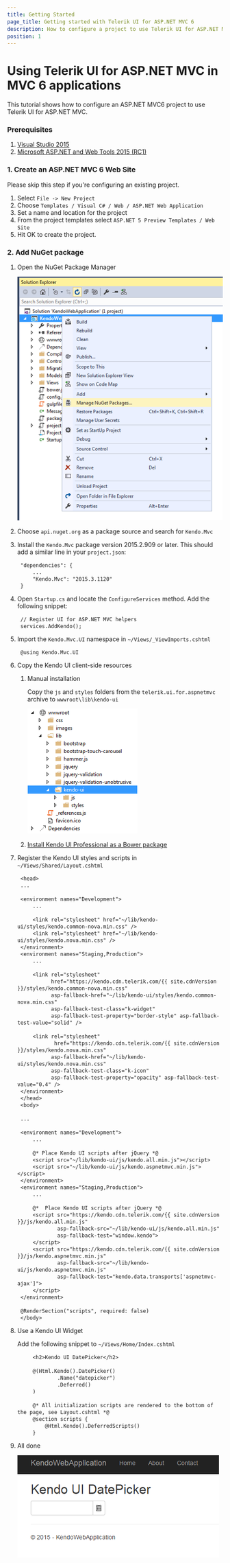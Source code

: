 ```yaml
---
title: Getting Started
page_title: Getting started with Telerik UI for ASP.NET MVC 6
description: How to configure a project to use Telerik UI for ASP.NET MVC 6.
position: 1
---
```


# Using Telerik UI for ASP.NET MVC in MVC 6 applications

This tutorial shows how to configure an ASP.NET MVC6 project to use Telerik UI for ASP.NET MVC.

### Prerequisites
1. [Visual Studio 2015](https://www.visualstudio.com/en-us/downloads/download-visual-studio-vs.aspx)
1. [Microsoft ASP.NET and Web Tools 2015 (RC1)](https://www.microsoft.com/en-us/download/details.aspx?id=49959)

### 1. Create an ASP.NET MVC 6 Web Site
Please skip this step if you're configuring an existing project.

1. Select `File -> New Project`
1. Choose `Templates / Visual C# / Web / ASP.NET Web Application`
1. Set a name and location for the project
1. From the project templates select `ASP.NET 5 Preview Templates / Web Site`
1. Hit OK to create the project.

### 2. Add NuGet package

1. Open the NuGet Package Manager

    ![NuGet package manager](images/manage-nuget-packages.png)
1. Choose `api.nuget.org` as a package source and search for `Kendo.Mvc`
1. Install the `Kendo.Mvc` package version 2015.2.909 or later.
This should add a similar line in your `project.json`:

        "dependencies": {
            ...
            "Kendo.Mvc": "2015.3.1120"
        }

1. Open `Startup.cs` and locate the `ConfigureServices` method. Add the following snippet:

        // Register UI for ASP.NET MVC helpers
        services.AddKendo();

1. Import the `Kendo.Mvc.UI` namespace in `~/Views/_ViewImports.cshtml`

        @using Kendo.Mvc.UI

1. Copy the Kendo UI client-side resources
    1. Manual installation

        Copy the `js` and `styles` folders from the `telerik.ui.for.aspnetmvc` archive to `wwwroot\lib\kendo-ui`

        ![Kendo UI resources](images/kendo-ui-wwwroot.png)

    1. [Install Kendo UI Professional as a Bower package](/intro/installation/bower-install#restoring-packages-in-visual-studio-2015)

1. Register the Kendo UI styles and scripts in `~/Views/Shared/Layout.cshtml`

        <head>
        ...

        <environment names="Development">
            ...

            <link rel="stylesheet" href="~/lib/kendo-ui/styles/kendo.common-nova.min.css" />
            <link rel="stylesheet" href="~/lib/kendo-ui/styles/kendo.nova.min.css" />
        </environment>
        <environment names="Staging,Production">
            ...

            <link rel="stylesheet"
                  href="https://kendo.cdn.telerik.com/{{ site.cdnVersion }}/styles/kendo.common-nova.min.css"
                  asp-fallback-href="~/lib/kendo-ui/styles/kendo.common-nova.min.css"
                  asp-fallback-test-class="k-widget"
                  asp-fallback-test-property="border-style" asp-fallback-test-value="solid" />

            <link rel="stylesheet"
                   href="https://kendo.cdn.telerik.com/{{ site.cdnVersion }}/styles/kendo.nova.min.css"
                  asp-fallback-href="~/lib/kendo-ui/styles/kendo.nova.min.css"
                  asp-fallback-test-class="k-icon"
                  asp-fallback-test-property="opacity" asp-fallback-test-value="0.4" />
        </environment>
        </head>
        <body>

        ...

        <environment names="Development">
            ...

            @* Place Kendo UI scripts after jQuery *@
            <script src="~/lib/kendo-ui/js/kendo.all.min.js"></script>
            <script src="~/lib/kendo-ui/js/kendo.aspnetmvc.min.js"></script>
        </environment>
        <environment names="Staging,Production">
            ...

            @*  Place Kendo UI scripts after jQuery *@
            <script src="https://kendo.cdn.telerik.com/{{ site.cdnVersion }}/js/kendo.all.min.js"
                    asp-fallback-src="~/lib/kendo-ui/js/kendo.all.min.js"
                    asp-fallback-test="window.kendo">
            </script>
            <script src="https://kendo.cdn.telerik.com/{{ site.cdnVersion }}/js/kendo.aspnetmvc.min.js"
                    asp-fallback-src="~/lib/kendo-ui/js/kendo.aspnetmvc.min.js"
                    asp-fallback-test="kendo.data.transports['aspnetmvc-ajax']">
            </script>
        </environment>

        @RenderSection("scripts", required: false)
        </body>

1. Use a Kendo UI Widget

    Add the following snippet to `~/Views/Home/Index.cshtml`

            <h2>Kendo UI DatePicker</h2>

            @(Html.Kendo().DatePicker()
                    .Name("datepicker")
                    .Deferred()
            )

            @* All initialization scripts are rendered to the bottom of the page, see Layout.cshtml *@
            @section scripts {
                @Html.Kendo().DeferredScripts()
            }

1. All done

    ![Sample page](images/sample-page.png)
